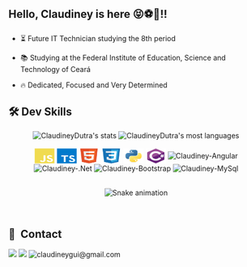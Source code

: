 
## Hello, Claudiney is here 😝⚽🐺!!

- ⏳   Future IT Technician studying the 8th period

- 📚  Studying at the Federal Institute of Education, Science and Technology of Ceará

- 🔥   Dedicated, Focused and Very Determined


## 🛠 Dev Skills

  <div align="center">
    <img height="180em" src="https://github-readme-stats.vercel.app/api?username=ClaudineyDutra&show_icons=true&theme=github_dark" alt="ClaudineyDutra's stats"/>
    <img height="180em" src="https://github-readme-stats.vercel.app/api/top-langs/?username=ClaudineyDutra&layout=compact&theme=github_dark" alt="ClaudineyDutra's most languages"/>
  </div>
  <div style="display: inline_block" align="center"><br>
    <img align="center" alt="Claudiney-Js" height="30" width="40" src="https://raw.githubusercontent.com/devicons/devicon/master/icons/javascript/javascript-plain.svg">
    <img align="center" alt="Claudiney-Ts" height="30" width="40" src="https://raw.githubusercontent.com/devicons/devicon/master/icons/typescript/typescript-plain.svg">
    <img align="center" alt="Claudiney-HTML" height="30" width="40" src="https://raw.githubusercontent.com/devicons/devicon/master/icons/html5/html5-original.svg">
    <img align="center" alt="Claudiney-CSS" height="30" width="40" src="https://raw.githubusercontent.com/devicons/devicon/master/icons/css3/css3-original.svg">
    <img align="center" alt="Claudiney-Python" height="30" width="40" src="https://raw.githubusercontent.com/devicons/devicon/master/icons/python/python-original.svg">
    <img align="center" alt="Claudiney-Csharp" height="30" width="40" src="https://raw.githubusercontent.com/devicons/devicon/master/icons/csharp/csharp-original.svg">
    <img align="center" alt="Claudiney-Angular" height="30" width="40" src="https://cdn.jsdelivr.net/gh/devicons/devicon/icons/angularjs/angularjs-original.svg">
    <img align="center" alt="Claudiney-.Net" height="30" width="40" src="https://cdn.jsdelivr.net/gh/devicons/devicon/icons/dot-net/dot-net-original.svg">
    <img align="center" alt="Claudiney-Bootstrap" height="30" width="40" src="https://cdn.jsdelivr.net/gh/devicons/devicon/icons/bootstrap/bootstrap-original.svg" />
    <img align="center" alt="Claudiney-MySql" height="30" width="40" src="https://cdn.jsdelivr.net/gh/devicons/devicon/icons/mysql/mysql-original.svg" />
</div>

<br>
<div align="center">

![Snake animation](https://github.com/ClaudineyDutra/ClaudineyDutra/blob/output/github-contribution-grid-snake.svg)
</div>
<br>


## 📱 &nbsp;Contact
<a target="_blank" href="https://instagram.com/claudiney_dutra"><img src="https://img.shields.io/badge/-Instagram-%23E4405F?style=for-the-badge&logo=instagram&logoColor=white"></a>
<a target="_blank" href="https://br.linkedin.com/in/claudiney-dutra-5a284a236"><img src="https://img.shields.io/badge/LinkedIn-0077B5?style=for-the-badge&logo=linkedin&logoColor=white"></a>
![claudineygui@gmail.com](https://img.shields.io/badge/claudineygui@gmail.com-D14836?style=for-the-badge&logo=gmail&logoColor=white)&nbsp;




